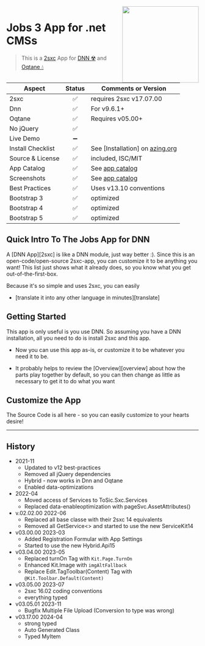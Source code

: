 <image src="app-icon.png" align="right" width="200px">

# Jobs 3 App for .net CMSs

> This is a [2sxc](https://2sxc.org) App for [DNN ☢️](https://www.dnnsoftware.com/) and [Oqtane 💧](https://www.oqtane.org/)

| Aspect              | Status | Comments or Version
| ------------------- | :----: | -------------------
| 2sxc                | ✅    | requires 2sxc v17.07.00
| Dnn                 | ✅    | For v9.6.1+
| Oqtane              | ✅    | Requires v05.00+
| No jQuery           | ✅    | 
| Live Demo           | ➖    |
| Install Checklist   | ✅    | See [Installation] on [azing.org](https://azing.org/2sxc)
| Source & License    | ✅    | included, ISC/MIT
| App Catalog         | ✅    | See [app catalog](https://2sxc.org/en/apps/app/jobs-app-v2-hybrid-for-dnn-and-oqtane)
| Screenshots         | ✅    | See [app catalog](https://2sxc.org/en/apps/app/jobs-app-v2-hybrid-for-dnn-and-oqtane)
| Best Practices      | ✅    | Uses v13.10 conventions
| Bootstrap 3         | ✅    | optimized
| Bootstrap 4         | ✅    | optimized
| Bootstrap 5         | ✅    | optimized

## Quick Intro To The Jobs App for DNN
A [DNN App][2sxc] is like a DNN module, just way better :). Since this is an open-code/open-source 2sxc-app, you can customize it to be anything you want! This list just shows what it already does, so you know what you get out-of-the-first-box.

Because it's so simple and uses 2sxc, you can easily
* [translate it into any other language in minutes][translate]

## Getting Started

This app is only useful is you use DNN. So assuming you have a DNN installation, all you need to do is install 2sxc and this app. 

* Now you can use this app as-is, or customize it to be whatever you need it to be. 

* It probably helps to review the [Overview][overview] about how the parts play together by default, so you can then change as little as necessary to get it to do what you want

## Customize the App

The Source Code is all here - so you can easily customize to your hearts desire!

---

## History

* 2021-11
  * Updated to v12 best-practices
  * Removed all jQuery dependencies
  * Hybrid - now works in Dnn and Oqtane
  * Enabled data-optimizations
* 2022-04
  * Moved access of Services to ToSic.Sxc.Services
  * Replaced data-enableoptimization with pageSvc.AssetAttributes()
* v.02.02.00 2022-06
  * Replaced all base classe with their 2sxc 14 equivalents
  * Removed all GetService<> and started to use the new ServiceKit14
* v03.00.00 2023-03
  * Added Registration Formular with App Settings
  * Started to use the new Hybrid.Api15
* v03.04.00 2023-05
  * Replaced turnOn Tag with `Kit.Page.TurnOn`
  * Enhanced Kit.Image with `imgAltFallback`
  * Replace Edit.TagToolbar(Content) Tag with `@Kit.Toolbar.Default(Content)`
* v03.05.00 2023-07
  * 2sxc 16.02 coding conventions
  * everything typed
* v03.05.01 2023-11
  * Bugfix Multiple File Upload (Conversion to type was wrong)
* v03.17.00 2024-04
  * strong typed
  * Auto Generated Class
  * Typed MyItem
